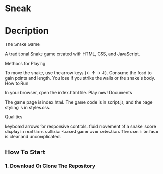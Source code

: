 # Sneak


# Decription 

The Snake Game

A traditional Snake game created with HTML, CSS, and JavaScript.

Methods for Playing

To move the snake, use the arrow keys (← ↑ → ↓).
Consume the food to gain points and length.
You lose if you strike the walls or the snake's body.
How to Run

In your browser, open the index.html file.
Play now!
Documents

The game page is index.html.
The game code is in script.js, and the page styling is in styles.css.


Qualities

keyboard arrows for responsive controls.
fluid movement of a snake.
score display in real time.
collision-based game over detection.
The user interface is clear and uncomplicated.
## How To Start

### 1. Download Or Clone The Repository


